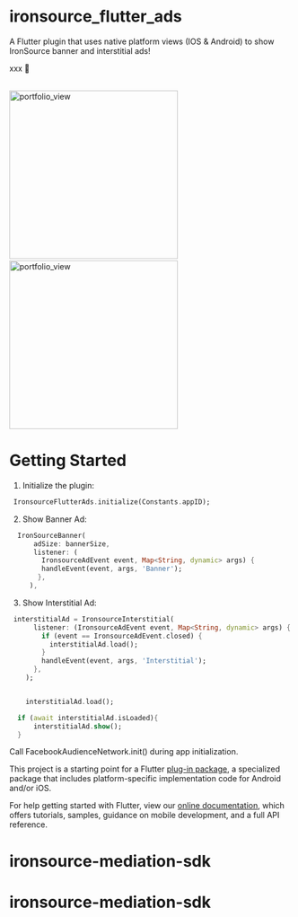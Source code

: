 # ironsource_flutter_ads

A Flutter plugin that uses native platform views (IOS & Android) to show IronSource banner and interstitial ads!


xxx 🚀</br></br>

<img width="300" alt="portfolio_view" src="https://live.staticflickr.com/65535/48574710632_fd7f318277_b.jpg">&nbsp;&nbsp; &nbsp;&nbsp;&nbsp; &nbsp;<img width="300" alt="portfolio_view" src="https://media.giphy.com/media/jqwcyovkVTiiDl9ZKh/giphy.gif">


# Getting Started

1. Initialize the plugin: 

```dart
 IronsourceFlutterAds.initialize(Constants.appID);
```

2. Show Banner Ad:

```dart
  IronSourceBanner(
      adSize: bannerSize,
      listener: (
        IronsourceAdEvent event, Map<String, dynamic> args) {
        handleEvent(event, args, 'Banner');
       },
     ),
```

3. Show Interstitial Ad:

```dart
 interstitialAd = IronsourceInterstitial(
      listener: (IronsourceAdEvent event, Map<String, dynamic> args) {
        if (event == IronsourceAdEvent.closed) {
          interstitialAd.load();
        }
        handleEvent(event, args, 'Interstitial');
      },
    );


    interstitialAd.load();
```

```dart
  if (await interstitialAd.isLoaded){
      interstitialAd.show();
  }                        
```






Call FacebookAudienceNetwork.init() during app initialization.



This project is a starting point for a Flutter
[plug-in package](https://flutter.dev/developing-packages/),
a specialized package that includes platform-specific implementation code for
Android and/or iOS.

For help getting started with Flutter, view our 
[online documentation](https://flutter.dev/docs), which offers tutorials, 
samples, guidance on mobile development, and a full API reference.
# ironsource-mediation-sdk
# ironsource-mediation-sdk
